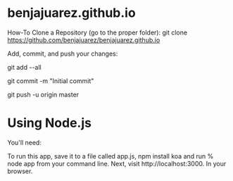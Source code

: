 benjajuarez.github.io
=====================

How-To Clone a Repository (go to the proper folder):
git clone https://github.com/benjajuarez/benjajuarez.github.io


Add, commit, and push your changes:

git add --all

git commit -m "Initial commit"

git push -u origin master




Using Node.js
=============

You'll need:

To run this app, save it to a file called app.js, npm install koa and run % node app from your command line. Next, visit http://localhost:3000. In your browser.